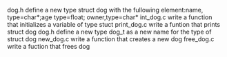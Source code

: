 dog.h define a new type struct dog with the fullowing element:name, type=char*;age type=float; owner,type=char*
int_dog.c write a function that initializes a variable of type stuct 
print_dog.c write a funtion that prints struct dog
dog.h define a new type dog_t as a new name for the type of struct dog
new_dog.c write a function that creates a new dog
free_dog.c write a fuction that frees dog
